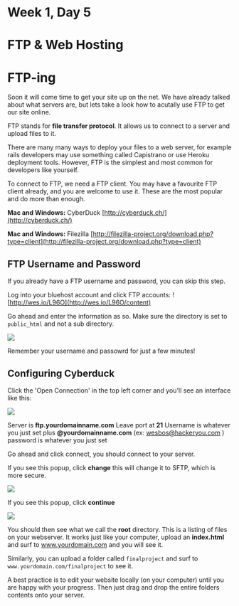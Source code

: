 # Week 1, Day 5

# FTP & Web Hosting

# FTP-ing

Soon it will come time to get your site up on the net. We have already talked about what servers are, but lets take a look how to acutally use FTP to get our site online.

FTP stands for **file transfer protocol**. It allows us to connect to a server and upload files to it.

There are many many ways to deploy your files to a web server, for example rails developers may use something called Capistrano or use Heroku deployment tools. However, FTP is the simplest and most common for developers like yourself.

To connect to FTP, we need a FTP client. You may have a favourite FTP client already, and you are welcome to use it. These are the most popular and do more than enough.

**Mac and Windows:** CyberDuck [http://cyberduck.ch/](http://cyberduck.ch/)

**Mac and Windows:** Filezilla [http://filezilla-project.org/download.php?type=client](http://filezilla-project.org/download.php?type=client)

## FTP Username and Password
If you already have a FTP username and password, you can skip this step.

Log into your bluehost account and click FTP accounts: ![http://wes.io/L96O](http://wes.io/L96O/content)

Go ahead and enter the information as so. Make sure the directory is set to `public_html` and not a sub directory.

![](http://wes.io/L88a/content)

Remember your username and passowrd for just a few minutes!

## Configuring Cyberduck

Click the 'Open Connection' in the top left corner and you'll see an interface like this:

![](http://wes.io/L9fs/content)

Server is **ftp.yourdomainname.com**
Leave port at **21**
Username is whatever you just set plus **@yourdomainname.com** (ex: wesbos@hackeryou.com )
password is whatever you just set

Go ahead and click connect, you should connect to your server.

If you see this popup, click **change** this will change it to SFTP, which is more secure.

![](http://wes.io/L9GE/content)

If you see this popup, click **continue**

![](http://wes.io/L9Dw/content)

You should then see what we call the **root** directory. This is a listing of files on your webserver. It works just like your computer, upload an **index.html** and surf to www.yourdomain.com and you will see it.

Similarly, you can upload a folder called `finalproject` and surf to `www.yourdomain.com/finalproject` to see it.

A best practice is to edit your website locally (on your computer) until you are happy with your progress. Then just drag and drop the entire folders contents onto your server.